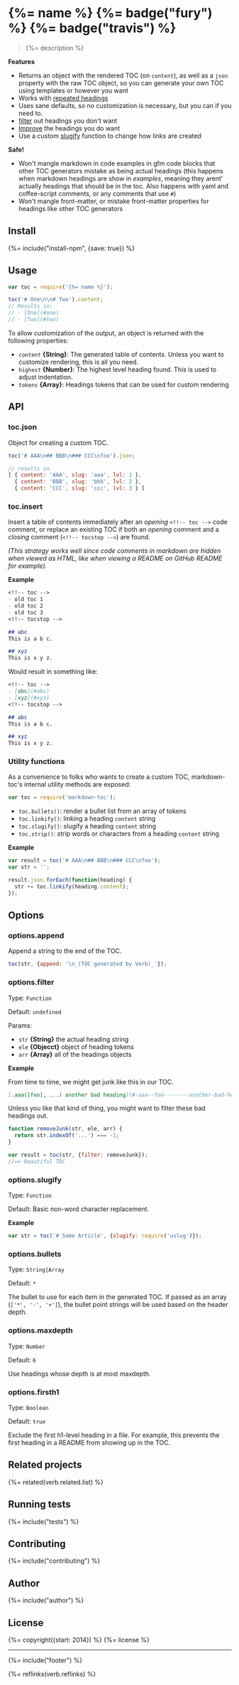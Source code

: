 # {%= name %} {%= badge("fury") %} {%= badge("travis") %}

> {%= description %}

<!-- toc -->

**Features**

- Returns an object with the rendered TOC (on `content`), as well as a `json` property with the raw TOC object, so you can generate your own TOC using templates or however you want
- Works with [repeated headings](https://gist.github.com/jonschlinkert/ac5d8122bfaaa394f896)
- Uses sane defaults, so no customization is necessary, but you can if you need to.
- [filter](#filter-headings) out headings you don't want
- [Improve](#titleize) the headings you do want
- Use a custom [slugify](#optionsslugify) function to change how links are created

**Safe!**

- Won't mangle markdown in code examples in gfm code blocks that other TOC generators mistake as being actual headings (this happens when markdown headings are show in _examples_, meaning they arent' actually headings that should be in the toc. Also happens with yaml and coffee-script comments, or any comments that use `#`)
- Won't mangle front-matter, or mistake front-matter properties for headings like other TOC generators

## Install
{%= include("install-npm", {save: true}) %}

## Usage

```js
var toc = require('{%= name %}');

toc('# One\n\n# Two').content;
// Results in:
// - [One](#one)
// - [Two](#two)
```

To allow customization of the output, an object is returned with the following properties:

 - `content` **{String}**: The generated table of contents. Unless you want to customize rendering, this is all you need.
 - `highest` **{Number}**: The highest level heading found. This is used to adjust indentation. 
 - `tokens` **{Array}**: Headings tokens that can be used for custom rendering


## API

### toc.json

Object for creating a custom TOC. 

```js
toc('# AAA\n## BBB\n### CCC\nfoo').json;

// results in
[ { content: 'AAA', slug: 'aaa', lvl: 1 },
  { content: 'BBB', slug: 'bbb', lvl: 2 },
  { content: 'CCC', slug: 'ccc', lvl: 3 } ]
```


### toc.insert

Insert a table of contents immediately after an _opening_ `<!!-- toc -->` code comment, or replace an existing TOC if both an _opening_ comment and a _closing_ comment (`<!!-- tocstop -->`) are found. 

_(This strategy works well since code comments in markdown are hidden when viewed as HTML, like when viewing a README on GitHub README for example)._

**Example**

```markdown
<!!-- toc -->
- old toc 1
- old toc 2
- old toc 3
<!!-- tocstop -->

## abc
This is a b c.

## xyz
This is x y z.
```

Would result in something like:

```markdown
<!!-- toc -->
- [abc](#abc)
- [xyz](#xyz)
<!!-- tocstop -->

## abc
This is a b c.

## xyz
This is x y z.
```

### Utility functions

As a convenience to folks who wants to create a custom TOC, markdown-toc's internal utility methods are exposed:

```js
var toc = require('markdown-toc');
```
- `toc.bullets()`: render a bullet list from an array of tokens
- `toc.linkify()`: linking a heading `content` string
- `toc.slugify()`: slugify a heading `content` string 
- `toc.strip()`: strip words or characters from a heading `content` string 

**Example**

```js
var result = toc('# AAA\n## BBB\n### CCC\nfoo');
var str = '';

result.json.forEach(function(heading) {
  str += toc.linkify(heading.content);
});
```

## Options

### options.append

Append a string to the end of the TOC.

```js
toc(str, {append: '\n_(TOC generated by Verb)_'});
```


### options.filter

Type: `Function`

Default: `undefined`

Params: 

 - `str` **{String}** the actual heading string
 - `ele` **{Objecct}** object of heading tokens
 - `arr` **{Array}** all of the headings objects

**Example**

From time to time, we might get junk like this in our TOC. 

```markdown
[.aaa([foo], ...) another bad heading](#-aaa--foo--------another-bad-heading)
```

Unless you like that kind of thing, you might want to filter these bad headings out.

```js
function removeJunk(str, ele, arr) {
  return str.indexOf('...') === -1;
}

var result = toc(str, {filter: removeJunk});
//=> beautiful TOC
```


### options.slugify

Type: `Function`

Default: Basic non-word character replacement.

**Example**

```js
var str = toc('# Some Article', {slugify: require('uslug')});
```

### options.bullets

Type: `String|Array`

Default: `*`

The bullet to use for each item in the generated TOC. If passed as an array (`['*', '-', '+']`), the bullet point strings will be used based on the header depth.


### options.maxdepth

Type: `Number`

Default: `6`

Use headings whose depth is at most maxdepth.


### options.firsth1

Type: `Boolean`

Default: `true`

Exclude the first h1-level heading in a file. For example, this prevents the first heading in a README from showing up in the TOC.


## Related projects
{%= related(verb.related.list) %}

## Running tests
{%= include("tests") %}

## Contributing
{%= include("contributing") %}

## Author
{%= include("author") %}

## License
{%= copyright({start: 2014}) %}
{%= license %}

***

{%= include("footer") %}

{%= reflinks(verb.reflinks) %}
